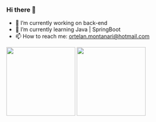 ### Hi there 👋

- 🔭 I’m currently working on back-end
- 🌱 I’m currently learning Java | SpringBoot
- 📫 How to reach me: ortelan.montanari@hotmail.com
 
 <div>
<img height="180cm" src="https://github-readme-stats.vercel.app/api?username=GabrielOrtelan&count_private=true&theme=dracula">
<img height="180cm" src="https://github-readme-stats.vercel.app/api/top-langs/?username=GabrielOrtelan&layout=compact">
 <div>




